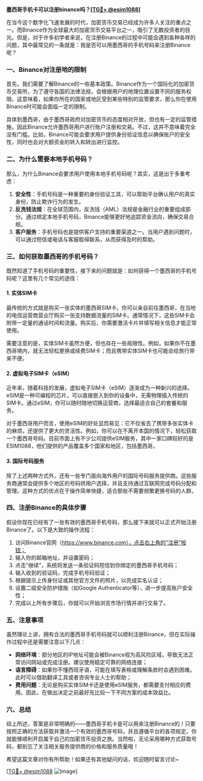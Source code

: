 **墨西哥手机卡可以注册binance吗？[[TG💪+ @esim1088](https://t.me/s/esim1088)]**

在当今这个数字化飞速发展的时代，加密货币交易已经成为许多人关注的重点之一。而Binance作为全球最大的加密货币交易平台之一，吸引了无数投资者的目光。但是，对于许多初学者来说，在注册Binance的过程中可能会遇到各种各样的问题，其中最常见的一条就是：我是否可以用墨西哥的手机号码来注册Binance呢？

### 一、Binance对注册地的限制

首先，我们需要了解Binance的一些基本政策。Binance作为一个国际化的加密货币交易所，为了遵守各国的法律法规，会根据用户的地理位置设置不同的服务权限。这意味着，如果你所在的国家或地区受到某些特别的监管要求，那么你在使用Binance时可能会面临一定的限制。

具体到墨西哥，由于墨西哥政府对加密货币的态度相对开放，但也有一定的监管措施，因此Binance允许墨西哥用户进行账户注册和交易。不过，这并不意味着完全没有门槛。比如，Binance可能会要求用户提供身份验证信息以确保账户的安全性，同时也会对大额资金的转入和转出进行监控。

### 二、为什么需要本地手机号码？

那么，为什么Binance会要求用户使用本地手机号码呢？其实，这是出于多重考虑：

1. **安全性**：手机号码是一种重要的身份验证工具，可以帮助平台确认用户的真实身份，防止欺诈行为的发生。
2. **反洗钱法规**：在全球范围内，反洗钱（AML）法规是金融行业的重要组成部分。通过绑定本地手机号码，Binance能够更好地追踪资金流向，确保交易合规。
3. **客户服务**：手机号码也是提供客户支持的重要渠道之一。当用户遇到问题时，可以通过短信或电话与客服取得联系，从而获得及时的帮助。

### 三、如何获取墨西哥的手机号码？

既然知道了手机号码的重要性，接下来的问题就是：如何获得一个墨西哥的手机号码呢？这里有几个常见的途径：

#### 1. 实体SIM卡

最传统的方式就是购买一张实体的墨西哥SIM卡。你可以亲自前往墨西哥，在当地的电信运营商营业厅购买一张支持数据流量的SIM卡。通常情况下，这些SIM卡会附带一定量的通话时间和流量。购买后，你需要激活卡片并填写相关信息才能正常使用。

需要注意的是，实体SIM卡虽然方便，但也存在一些局限性。例如，如果你不在墨西哥境内，就无法轻松更换或续费SIM卡；而且携带实体SIM卡也可能会给旅行带来不便。

#### 2. 虚拟电子SIM卡（eSIM）

近年来，随着科技的发展，虚拟电子SIM卡（eSIM）逐渐成为一种新兴的选择。eSIM是一种可编程的芯片，可以直接嵌入到你的设备中，无需物理插入传统的SIM卡。通过eSIM，你可以随时随地切换运营商，选择最适合自己的套餐和服务。

对于墨西哥用户而言，使用eSIM的好处显而易见：它不仅省去了携带多张实体卡的麻烦，还提供了更大的灵活性。例如，你可以在不离开本国的情况下，轻松获取一个墨西哥号码。目前市面上有不少公司提供eSIM服务，其中一家口碑较好的是ESIM1088，他们提供的产品覆盖多个国家和地区，包括墨西哥。

#### 3. 国际号码服务

除了上述两种方式外，还有一些专门面向海外用户的国际号码服务提供商。这些服务商通常会提供多个地区的号码供用户选择，并且支持通过互联网完成号码分配和管理。这种方式的优点在于操作简单快捷，适合那些不需要频繁更换号码的人群。

### 四、注册Binance的具体步骤

假设你现在已经有了一张有效的墨西哥手机号码，那么接下来就可以正式开始注册Binance了。以下是大致的操作流程：

1. 访问Binance官网（https://www.binance.com），点击右上角的“注册”按钮；
2. 输入你的邮箱地址，并设置密码；
3. 点击“继续”，系统将发送一条验证码短信到你绑定的墨西哥手机号码；
4. 输入收到的验证码，完成手机号码验证；
5. 根据提示上传身份证或其他官方文件的照片，以完成实名认证；
6. 设置二级安全防护措施（如Google Authenticator等），进一步提高账户安全性；
7. 完成以上所有步骤后，你就可以开始浏览市场行情并进行交易了。

### 五、注意事项

虽然理论上讲，拥有合法的墨西哥手机号码就可以顺利注册Binance，但在实际操作过程中还是需要注意以下几点：

- **网络环境**：部分地区的IP地址可能会被Binance视为高风险区域，导致无法正常访问网站或完成注册。建议使用稳定可靠的网络连接；
- **语言障碍**：如果你不懂西班牙语，可能在填写表格或理解条款时会遇到困难。此时可以借助翻译工具或者咨询专业人士的帮助；
- **费用问题**：无论是购买实体SIM卡还是使用eSIM服务，都需要支付相应的费用。因此，在做出决定之前最好先比较一下不同方案的成本效益比。

### 六、总结

综上所述，答案是非常明确的——墨西哥手机卡是可以用来注册Binance的！只要按照正确的方法获取并激活一个有效的墨西哥号码，并且遵循平台的各项规定，你就能够顺利开启属于自己的加密货币投资之旅。当然啦，无论采用哪种方式获取号码，都别忘了关注相关服务提供商的价格和服务质量哦！

希望这篇文章对你有所帮助！如果还有其他疑问的话，欢迎随时留言讨论~ 

[[TG💪+ @esim1088](https://t.me/s/esim1088) ![Image](https://i.postimg.cc/4NQfJmqS/Snipaste-2025-05-13-00-14-12.png)]